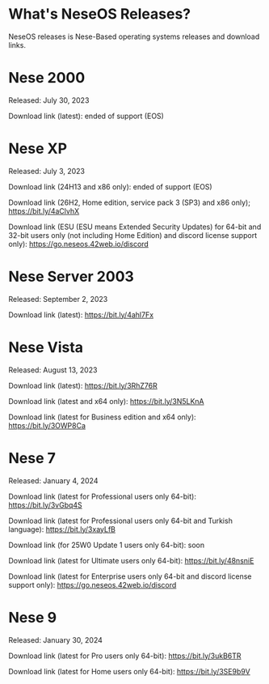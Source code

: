 # What's NeseOS Releases?
NeseOS releases is Nese-Based operating systems releases and download links.

# Nese 2000
Released: July 30, 2023

Download link (latest): ended of support (EOS)

# Nese XP
Released: July 3, 2023

Download link (24H13 and x86 only): ended of support (EOS)

Download link (26H2, Home edition, service pack 3 (SP3) and x86 only); https://bit.ly/4aClvhX

Download link (ESU (ESU means Extended Security Updates) for 64-bit and 32-bit users only (not including Home Edition) and discord license support only):
https://go.neseos.42web.io/discord

# Nese Server 2003
Released: September 2, 2023

Download link (latest):
https://bit.ly/4ahl7Fx

# Nese Vista
Released: August 13, 2023 

Download link (latest):
https://bit.ly/3RhZ76R

Download link (latest and x64 only):
https://bit.ly/3N5LKnA

Download link (latest for Business edition and x64 only):
https://bit.ly/3OWP8Ca

# Nese 7
Released: January 4, 2024

Download link (latest for Professional users only 64-bit): https://bit.ly/3vGbq4S

Download link (latest for Professional users only 64-bit and Turkish language): 
https://bit.ly/3xayLfB

Download link (for 25W0 Update 1 users only 64-bit):
soon

Download link (latest for Ultimate users only 64-bit): https://bit.ly/48nsniE

Download link (latest for Enterprise users only 64-bit and discord license support only): https://go.neseos.42web.io/discord


# Nese 9
Released: January 30, 2024

Download link (latest for Pro users only 64-bit): https://bit.ly/3ukB6TR

Download link (latest for Home users only 64-bit): https://bit.ly/3SE9b9V

